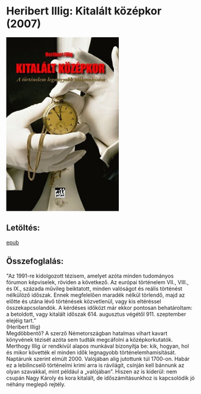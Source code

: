 # <a name="id_1599">Heribert Illig: Kitalált középkor (2007)</a>
<img src="https://github.com/BercziSandor/calibre_lib/raw/main/Heribert%20Illig/Kitalalt%20kozepkor%20%281599%29/cover.jpg" alt="cover" width="300"/>

## Letöltés:
[epub](https://github.com/BercziSandor/calibre_lib/raw/main/Heribert%20Illig/Kitalalt%20kozepkor%20%281599%29/Kitalalt%20kozepkor%20-%20Heribert%20Illig.epub)

## Összefoglalás:
<div>
<p>"Az ​1991-re kidolgozott tézisem, amelyet azóta minden tudományos fórumon képviselek, röviden a következő. Az európai történelem VII., VIII., és IX., százada művileg beiktatott, minden valóságot és reális történést nélkülöző időszak. Ennek megfelelően maradék nélkül törlendő, majd az előtte és utána lévő történések közvetlenül, vagy kis eltéréssel összekapcsolandók. A kérdéses időközt már ekkor pontosan behatároltam: a betoldott, vagy kitalált időszak 614. augusztus végétől 911. szeptember elejéig tart.” <br>(Heribert Illig)<br>Megdöbbentő? A szerző Németországban hatalmas vihart kavart könyvének tézisét azóta sem tudták megcáfolni a középkorkutatók. Merthogy Illig úr rendkívül alapos munkával bizonyítja be: kik, hogyan, hol és mikor követték el minden idők legnagyobb történelemhamisítását. Naptárunk szerint elmúlt 2000. Valójában alig jutottunk túl 1700-on. Habár ez a lebilincselő történelmi krimi arra is rávilágít, csínján kell bánnunk az olyan szavakkal, mint például a „valójában”. Hiszen az is kiderül: nem csupán Nagy Károly és kora kitalált, de időszámításunkhoz is kapcsolódik jó néhány meglepő rejtély.</p></div>

